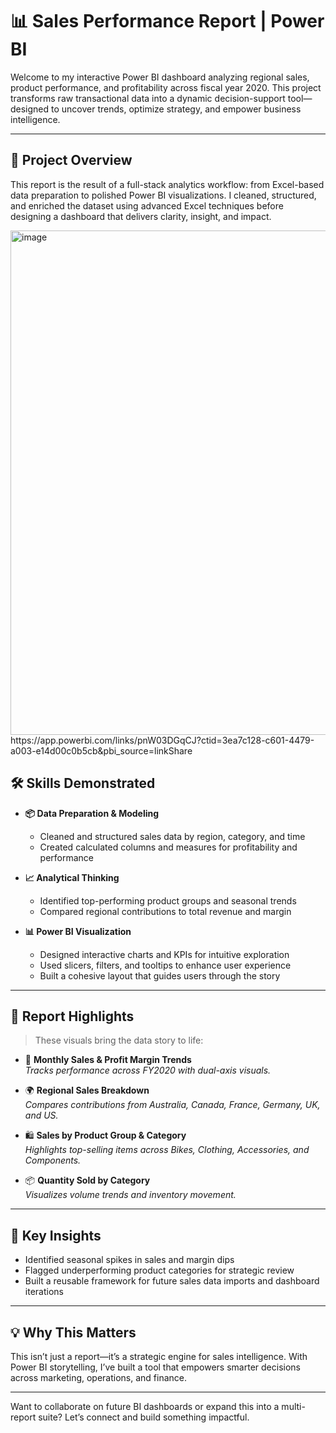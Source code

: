 
# 📊 Sales Performance Report | Power BI

Welcome to my interactive Power BI dashboard analyzing regional sales, product performance, and profitability across fiscal year 2020. This project transforms raw transactional data into a dynamic decision-support tool—designed to uncover trends, optimize strategy, and empower business intelligence.

---

## 🚀 Project Overview

This report is the result of a full-stack analytics workflow: from Excel-based data preparation to polished Power BI visualizations. I cleaned, structured, and enriched the dataset using advanced Excel techniques before designing a dashboard that delivers clarity, insight, and impact.

<img width="1442" height="807" alt="image" src="https://github.com/user-attachments/assets/fe38ea5a-f181-4c98-80ca-cba91d9b643c" />
https://app.powerbi.com/links/pnW03DGqCJ?ctid=3ea7c128-c601-4479-a003-e14d00c0b5cb&pbi_source=linkShare

## 🛠️ Skills Demonstrated

- **📦 Data Preparation & Modeling**
  - Cleaned and structured sales data by region, category, and time
  - Created calculated columns and measures for profitability and performance

- **📈 Analytical Thinking**
  - Identified top-performing product groups and seasonal trends
  - Compared regional contributions to total revenue and margin

- **📊 Power BI Visualization**
  - Designed interactive charts and KPIs for intuitive exploration
  - Used slicers, filters, and tooltips to enhance user experience
  - Built a cohesive layout that guides users through the story
---

## 📸 Report Highlights

> These visuals bring the data story to life:

- 📅 **Monthly Sales & Profit Margin Trends**  
  _Tracks performance across FY2020 with dual-axis visuals._

- 🌍 **Regional Sales Breakdown**  
  _Compares contributions from Australia, Canada, France, Germany, UK, and US._

- 🛍️ **Sales by Product Group & Category**  
  _Highlights top-selling items across Bikes, Clothing, Accessories, and Components._

- 📦 **Quantity Sold by Category**  
  _Visualizes volume trends and inventory movement._

---

## 📌 Key Insights

- Identified seasonal spikes in sales and margin dips
- Flagged underperforming product categories for strategic review
- Built a reusable framework for future sales data imports and dashboard iterations

---

## 💡 Why This Matters

This isn’t just a report—it’s a strategic engine for sales intelligence. With Power BI storytelling, I’ve built a tool that empowers smarter decisions across marketing, operations, and finance.

---

Want to collaborate on future BI dashboards or expand this into a multi-report suite? Let’s connect and build something impactful.
